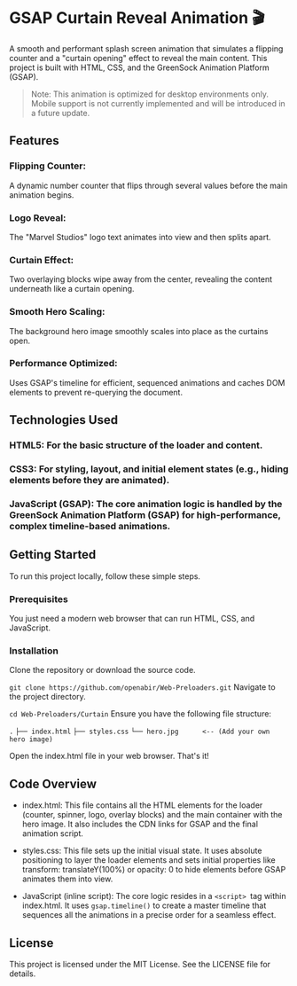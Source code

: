 # GSAP Curtain Reveal Animation 🎬
A smooth and performant splash screen animation that simulates a flipping counter and a "curtain opening" effect to reveal the main content. This project is built with HTML, CSS, and the GreenSock Animation Platform (GSAP).
> Note: This animation is optimized for desktop environments only. Mobile support is not currently implemented and will be introduced in a future update.

## Features
### Flipping Counter: 
A dynamic number counter that flips through several values before the main animation begins.

### Logo Reveal: 
The "Marvel Studios" logo text animates into view and then splits apart.

### Curtain Effect: 
Two overlaying blocks wipe away from the center, revealing the content underneath like a curtain opening.

### Smooth Hero Scaling: 
The background hero image smoothly scales into place as the curtains open.

### Performance Optimized: 
Uses GSAP's timeline for efficient, sequenced animations and caches DOM elements to prevent re-querying the document.

## Technologies Used
### HTML5: For the basic structure of the loader and content.

### CSS3: For styling, layout, and initial element states (e.g., hiding elements before they are animated).

### JavaScript (GSAP): The core animation logic is handled by the GreenSock Animation Platform (GSAP) for high-performance, complex timeline-based animations.

## Getting Started
To run this project locally, follow these simple steps.

### Prerequisites
You just need a modern web browser that can run HTML, CSS, and JavaScript.

### Installation
Clone the repository or download the source code.

```git clone https://github.com/openabir/Web-Preloaders.git```
Navigate to the project directory.


```cd Web-Preloaders/Curtain```
Ensure you have the following file structure:

```.```
```├── index.html```
```├── styles.css```
```└── hero.jpg      <-- (Add your own hero image)```

Open the index.html file in your web browser. That's it!

## Code Overview
- index.html: This file contains all the HTML elements for the loader (counter, spinner, logo, overlay blocks) and the main container with the hero image. It also includes the CDN links for GSAP and the final animation script.

- styles.css: This file sets up the initial visual state. It uses absolute positioning to layer the loader elements and sets initial properties like transform: translateY(100%) or opacity: 0 to hide elements before GSAP animates them into view.

- JavaScript (inline script): The core logic resides in a ```<script> ```tag within index.html. It uses ```gsap.timeline()``` to create a master timeline that sequences all the animations in a precise order for a seamless effect.

## License
This project is licensed under the MIT License. See the LICENSE file for details.
